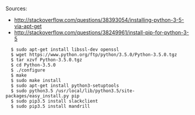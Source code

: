 Sources:
* http://stackoverflow.com/questions/38393054/installing-python-3-5-via-apt-get
* http://stackoverflow.com/questions/38249961/install-pip-for-python-3-5

```
  $ sudo apt-get install libssl-dev openssl
  $ wget https://www.python.org/ftp/python/3.5.0/Python-3.5.0.tgz
  $ tar xzvf Python-3.5.0.tgz
  $ cd Python-3.5.0
  $ ./configure
  $ make
  $ sudo make install
  $ sudo apt-get install python3-setuptools
  $ sudo python3.5 /usr/local/lib/python3.5/site-packages/easy_install.py pip
  $ sudo pip3.5 install slackclient
  $ sudo pip3.5 install mandrill
```
